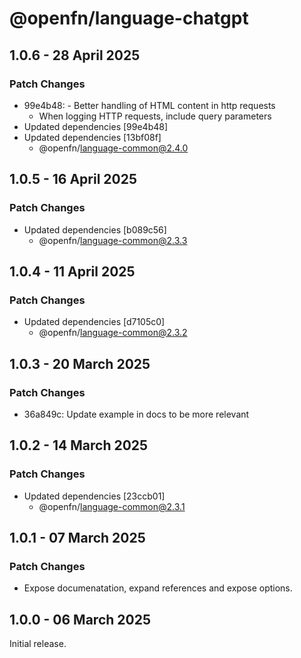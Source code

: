 # @openfn/language-chatgpt

## 1.0.6 - 28 April 2025

### Patch Changes

* 99e4b48: - Better handling of HTML content in http requests
  * When logging HTTP requests, include query parameters
* Updated dependencies \[99e4b48]
* Updated dependencies \[13bf08f]
  * @openfn/language-common@2.4.0

## 1.0.5 - 16 April 2025

### Patch Changes

* Updated dependencies \[b089c56]
  * @openfn/language-common@2.3.3

## 1.0.4 - 11 April 2025

### Patch Changes

* Updated dependencies \[d7105c0]
  * @openfn/language-common@2.3.2

## 1.0.3 - 20 March 2025

### Patch Changes

* 36a849c: Update example in docs to be more relevant

## 1.0.2 - 14 March 2025

### Patch Changes

* Updated dependencies \[23ccb01]
  * @openfn/language-common@2.3.1

## 1.0.1 - 07 March 2025

### Patch Changes

* Expose documenatation, expand references and expose options.

## 1.0.0 - 06 March 2025

Initial release.
